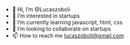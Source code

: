 - 👋 Hi, I’m @Lucaszoboli
- 👀 I’m interested in startups
- 🌱 I’m currently learning javascript, html, css
- 💞️ I’m looking to collaborate on startups
- 📫 How to reach me lucaszoboli@gmail.com

<!---
Lucaszoboli/Lucaszoboli is a ✨ special ✨ repository because its `README.md` (this file) appears on your GitHub profile.
You can click the Preview link to take a look at your changes.
--->

